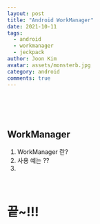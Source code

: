 ```yaml
---
layout: post
title: "Android WorkManager"
date: 2021-10-11
tags:
  - android
  - workmanager
  - jeckpack
author: Joon Kim
avatar: assets/monsterb.jpg
category: android
comments: true
---
```


<br>
<br>
<br>  

## WorkManager

1. WorkManager 란? 
2. 사용 예는 ?? 
3. 


<br>

# 끝~!!! 


<br>
<br>
<br>
<br>
<br>

